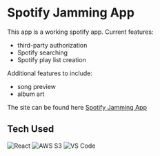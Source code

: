 # Spotify Jamming App 
This app is a working spotify app.  Current features: 
- third-party authorization
- Spotify searching
- Spotify play list creation

Additional features to include: 
- song preview
- album art

The site can be found here [Spotify Jamming App](https://jamming-spotify.s3.amazonaws.com/index.html)

## Tech Used
![React](https://cdn.iconscout.com/icon/free/png-256/react-1-282599.png, "React JS")
![AWS S3](https://braze-marketing-assets.s3.amazonaws.com/images/partner_logos/amazon-s3.png, "Amazon S3")
![VS Code](https://upload.wikimedia.org/wikipedia/commons/thumb/9/9a/Visual_Studio_Code_1.35_icon.svg/1200px-Visual_Studio_Code_1.35_icon.svg.png, "Visual Studio Code")
